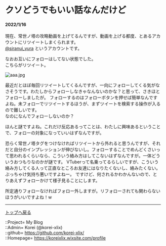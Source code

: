 # クソどうでもいい話なんだけど
#### 2022/1/16


現在、常世ノ塔の攻略動画を上げてるんですが、動画を上げる都度、とあるアカウントにリツイートしまくられます。  
[@siranui_yura](https://twitter.com/siranui_yura) というアカウントです。  
  
なおお互いにフォローはしてない状態でした。  
こちらがリツイート。  
  
![aaa.jpg](https://bn02pap001files.storage.live.com/y4m3WbJ32R-dTsSgqzj6CSauP9mKHoo-ZMuMZm00LmyJEDRTAO6OZ_wgH73bc_MFTFMz1FCFM43RZafDUZ7SGLS1lByQM2KQm8hPqleHVI0U2CZVC-kQqYql-qy09H0pnsFakJQ4Vhg1dFETgHZNVVgtSIVkcss9Bk4wqqBslpl6b5KIezLHf_FCS2d_SO3rv63?width=483&height=237&cropmode=none)  
  
最近だとほぼ毎回リツイートしてくるんですが、一向にフォローしてくる気がなさそうです。わたしからフォローしなきゃなんないのかな？と思って、さきほとフォローしましたが。
フォローするのはフォローボタンを押せば簡単なんですよね。未フォローでリツイートするほうが、まずツイートを検索する操作が入るので難しいです。  
なのになんでフォローしないのか？  
  
ほんと謎ですよね。これだけ反応あるってことは、わたしに興味あるということで、フォローの対象になっていいはずなんですが。  
  
恐らく常世ノ塔タグをつけなければリツイートから外れると思うんですが、それだと自分のインプレッションが伸びないし。フォローすることでめんどくさいって思われるくらいなら、こういう絡み方はしてこないはずなんですが。一体どういうおつもりなのかが謎です。
VTuberって名乗ってるらしいですが、こういう絡み方してくる人って正直なところお友達にはなりたくないし、絡みたくない。ぶっちゃけ気持ち悪いですよねー。
ですけど、何されるかわかんないので、とりあえずフォローかけて様子見ることにします。  
  
所定通りフォローなければフォロー外しますが。リフォローされても関わらないほうがいいですよね！w  


***
[トップへ戻る](/README.md)  
  
::Project= My Blog  
::Admin= Korei (@korei-xlix)  
::github= https://github.com/korei-xlix/  
::Homepage= https://koreixlix.wixsite.com/profile  
